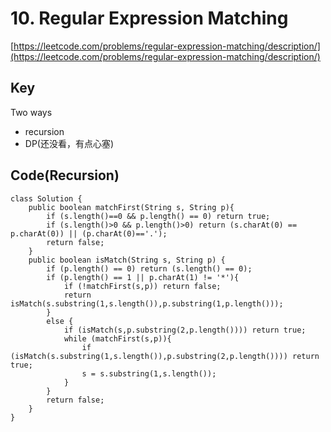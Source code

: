 # 10. Regular Expression Matching
[https://leetcode.com/problems/regular-expression-matching/description/](https://leetcode.com/problems/regular-expression-matching/description/)

## Key
Two ways
* recursion
* DP(还没看，有点心塞)

## Code(Recursion)
```
class Solution {
    public boolean matchFirst(String s, String p){
        if (s.length()==0 && p.length() == 0) return true;
        if (s.length()>0 && p.length()>0) return (s.charAt(0) == p.charAt(0)) || (p.charAt(0)=='.');
        return false;
    }
    public boolean isMatch(String s, String p) {
        if (p.length() == 0) return (s.length() == 0);
        if (p.length() == 1 || p.charAt(1) != '*'){
            if (!matchFirst(s,p)) return false;
            return isMatch(s.substring(1,s.length()),p.substring(1,p.length()));
        }
        else {
            if (isMatch(s,p.substring(2,p.length()))) return true;
            while (matchFirst(s,p)){
                if (isMatch(s.substring(1,s.length()),p.substring(2,p.length()))) return true;
                s = s.substring(1,s.length());
            }
        }
        return false;
    }
}
```
